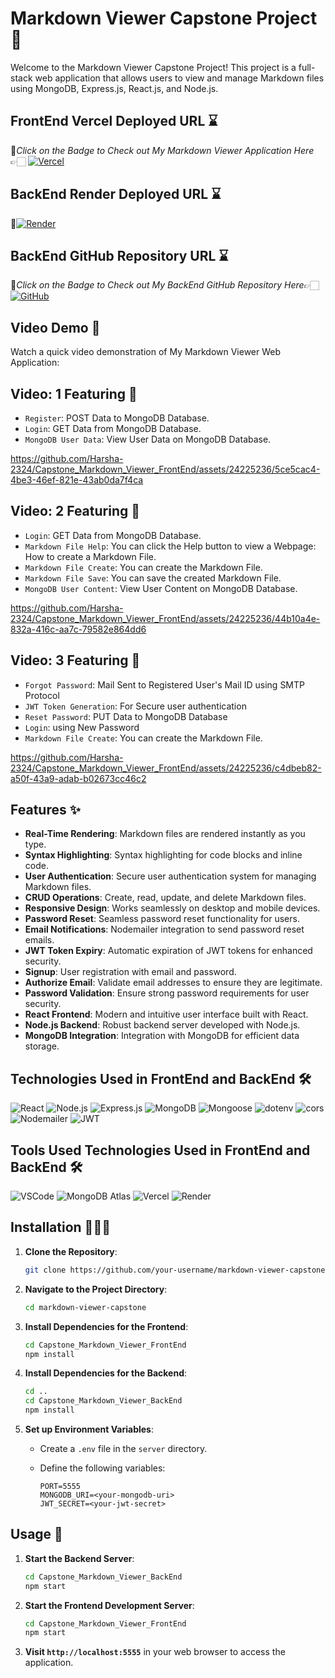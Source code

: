 # Markdown Viewer Capstone Project 🚀

Welcome to the Markdown Viewer Capstone Project! This project is a full-stack web application that allows users to view and manage Markdown files using MongoDB, Express.js, React.js, and Node.js.

## FrontEnd Vercel Deployed URL ⌛

🔸*Click on the Badge to Check out My Markdown Viewer Application Here*👉🏻 [![Vercel](https://img.shields.io/badge/Vercel-000000?style=for-the-badge&logo=vercel&logoColor=white)
](https://capstone-react-markdown-viewer-frontend.vercel.app/
)

## BackEnd Render Deployed URL ⌛
🔸[![Render](https://img.shields.io/badge/Render-%46E3B7.svg?style=for-the-badge&logo=render&logoColor=white)](https://capstone-react-markdown-viewer-backend-mcxe.onrender.com)

## BackEnd GitHub Repository URL ⌛
🔸*Click on the Badge to Check out My BackEnd GitHub Repository Here*👉🏻[![GitHub](https://img.shields.io/badge/github-%23121011.svg?style=for-the-badge&logo=github&logoColor=white)](https://github.com/Harsha-2324/Capstone_React-Markdown-Viewer-Backend.git)

## Video Demo 🎥

Watch a quick video demonstration of My Markdown Viewer Web Application:

## **Video: 1 Featuring** 🎥
   - `Register`: POST Data to MongoDB Database.
   - `Login`: GET Data from MongoDB Database.
   - `MongoDB User Data`: View User Data on MongoDB Database.
  


https://github.com/Harsha-2324/Capstone_Markdown_Viewer_FrontEnd/assets/24225236/5ce5cac4-4be3-46ef-821e-43ab0da7f4ca




## **Video: 2 Featuring** 🎥
   - `Login`: GET Data from MongoDB Database.
   - `Markdown File Help`: You can click the Help button to view a Webpage: How to create a Markdown File.
   - `Markdown File Create`: You can create the Markdown File.
   - `Markdown File Save`: You can save the created Markdown File.
   - `MongoDB User Content`: View User Content on MongoDB Database.



https://github.com/Harsha-2324/Capstone_Markdown_Viewer_FrontEnd/assets/24225236/44b10a4e-832a-416c-aa7c-79582e864dd6




## **Video: 3 Featuring** 🎥
   - `Forgot Password`: Mail Sent to Registered User's Mail ID using SMTP Protocol
   - `JWT Token Generation`: For Secure user authentication
   - `Reset Password`: PUT Data to MongoDB Database
   - `Login`: using New Password
   - `Markdown File Create`: You can create the Markdown File.



https://github.com/Harsha-2324/Capstone_Markdown_Viewer_FrontEnd/assets/24225236/c4dbeb82-a50f-43a9-adab-b02673cc46c2




## Features ✨

- **Real-Time Rendering**: Markdown files are rendered instantly as you type.
- **Syntax Highlighting**: Syntax highlighting for code blocks and inline code.
- **User Authentication**: Secure user authentication system for managing Markdown files.
- **CRUD Operations**: Create, read, update, and delete Markdown files.
- **Responsive Design**: Works seamlessly on desktop and mobile devices.
- **Password Reset**: Seamless password reset functionality for users.
- **Email Notifications**: Nodemailer integration to send password reset emails.
- **JWT Token Expiry**: Automatic expiration of JWT tokens for enhanced security.
- **Signup**: User registration with email and password.
- **Authorize Email**: Validate email addresses to ensure they are legitimate.
- **Password Validation**: Ensure strong password requirements for user security.
- **React Frontend**: Modern and intuitive user interface built with React.
- **Node.js Backend**: Robust backend server developed with Node.js.
- **MongoDB Integration**: Integration with MongoDB for efficient data storage.

## Technologies Used in FrontEnd and BackEnd 🛠️

![React](https://img.shields.io/badge/React-61DAFB?style=for-the-badge&logo=react&logoColor=white)
![Node.js](https://img.shields.io/badge/Node.js-43853D?style=for-the-badge&logo=node.js&logoColor=white)
![Express.js](https://img.shields.io/badge/Express.js-000000?style=for-the-badge&logo=express&logoColor=white)
![MongoDB](https://img.shields.io/badge/MongoDB-4EA94B?style=for-the-badge&logo=mongodb&logoColor=white)
![Mongoose](https://img.shields.io/badge/Mongoose-880000?style=for-the-badge&logo=mongoose&logoColor=white)
![dotenv](https://img.shields.io/badge/dotenv-007A88?style=for-the-badge&logo=dotenv&logoColor=white)
![cors](https://img.shields.io/badge/cors-1572B6?style=for-the-badge&logo=cors&logoColor=white)
![Nodemailer](https://img.shields.io/badge/Nodemailer-339933?style=for-the-badge&logo=nodemailer&logoColor=white)
![JWT](https://img.shields.io/badge/JWT-000000?style=for-the-badge&logo=json-web-tokens&logoColor=white)


## Tools Used Technologies Used in FrontEnd and BackEnd 🛠️

![VSCode](https://img.shields.io/badge/VSCode-007ACC?style=for-the-badge&logo=visual-studio-code&logoColor=white)
![MongoDB Atlas](https://img.shields.io/badge/MongoDB%20Atlas-4DB33D?style=for-the-badge&logo=mongodb&logoColor=white)
![Vercel](https://img.shields.io/badge/Vercel-000000?style=for-the-badge&logo=vercel&logoColor=white)
![Render](https://img.shields.io/badge/Render-000000?style=for-the-badge&logo=render&logoColor=white)

## Installation 🧑🏻‍💻

1. **Clone the Repository**:

   ```bash
   git clone https://github.com/your-username/markdown-viewer-capstone.git
   ```

2. **Navigate to the Project Directory**:

   ```bash
   cd markdown-viewer-capstone
   ```

3. **Install Dependencies for the Frontend**:

   ```bash
   cd Capstone_Markdown_Viewer_FrontEnd
   npm install
   ```

4. **Install Dependencies for the Backend**:

   ```bash
   cd ..
   cd Capstone_Markdown_Viewer_BackEnd
   npm install
   ```

5. **Set up Environment Variables**:

   - Create a `.env` file in the `server` directory.
   - Define the following variables:

     ```plaintext
     PORT=5555
     MONGODB_URI=<your-mongodb-uri>
     JWT_SECRET=<your-jwt-secret>
     ```

## Usage 🚀

1. **Start the Backend Server**:

   ```bash
   cd Capstone_Markdown_Viewer_BackEnd
   npm start
   ```

2. **Start the Frontend Development Server**:

   ```bash
   cd Capstone_Markdown_Viewer_FrontEnd
   npm start
   ```

3. **Visit `http://localhost:5555`** in your web browser to access the application.
